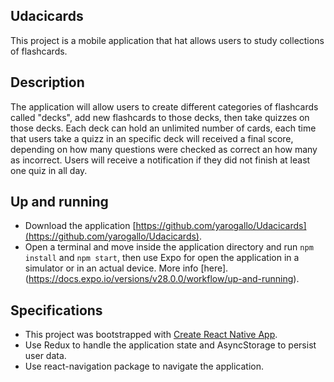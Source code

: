 ## Udacicards
This project is a mobile application that hat allows users to study collections of flashcards. 

## Description
The application will allow users to create different categories of flashcards called "decks", add new flashcards to those decks, then take quizzes on those decks. Each deck can hold an unlimited number of cards, each time that users take a quizz in an specific deck will received a final score, depending on how many questions were checked as correct an how many as incorrect. Users will receive a notification if they did not finish at least one quiz in all day. 

## Up and running
* Download the application [https://github.com/yarogallo/Udacicards](https://github.com/yarogallo/Udacicards).
* Open a terminal and move inside the application directory and run `npm install` and `npm start`, then use Expo for open the application in a simulator or in an actual device. More info [here].(https://docs.expo.io/versions/v28.0.0/workflow/up-and-running).

## Specifications
* This project was bootstrapped with [Create React Native App](https://github.com/react-community/create-react-native-app).
* Use Redux to handle the application state and AsyncStorage to persist user data.
* Use react-navigation package to navigate the application.